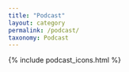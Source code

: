 ```yaml
---
title: "Podcast"
layout: category
permalink: /podcast/
taxonomy: Podcast
---
```


{% include podcast_icons.html %}
